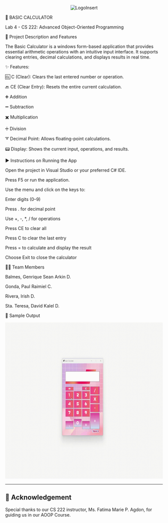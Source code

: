 <p align = "center">
  <img src = "assets/rd1.gif" width = "1920" height = "500" alt="LogoInsert"> 
</p>

📐 BASIC CALCULATOR

Lab 4 - CS 222: Advanced Object-Oriented Programming

📌 Project Description and Features

The Basic Calculator is a windows form-based application that provides essential arithmetic operations with an intuitive input interface. It supports clearing entries, decimal calculations, and displays results in real time.

✨ Features:

🆑 C (Clear): Clears the last entered number or operation.

🔙 CE (Clear Entry): Resets the entire current calculation.

➕ Addition

➖ Subtraction

✖️ Multiplication

➗ Division

➰ Decimal Point: Allows floating-point calculations.

📟 Display: Shows the current input, operations, and results.

▶️ Instructions on Running the App

Open the project in Visual Studio or your preferred C# IDE.

Press F5 or run the application.

Use the menu and click on the keys to:

Enter digits (0–9)

Press . for decimal point

Use +, -, *, / for operations

Press CE to clear all

Press C to clear the last entry

Press = to calculate and display the result

Choose Exit to close the calculator


👨‍💻 Team Members

Balmes, Genrique Sean Arkin D.

Gonda, Paul Raimiel C.

Rivera, Irish D.

Sta. Teresa, David Kalel D.

🧪 Sample Output
<p align = "center">
  <img src = "assets/cd.gif" width = "1920" height = "500" alt="LogoInsert"> 
</p>

---

## 🙏 Acknowledgement
Special thanks to our CS 222 instructor, Ms. Fatima Marie P. Agdon, for guiding us in our AOOP Course.
